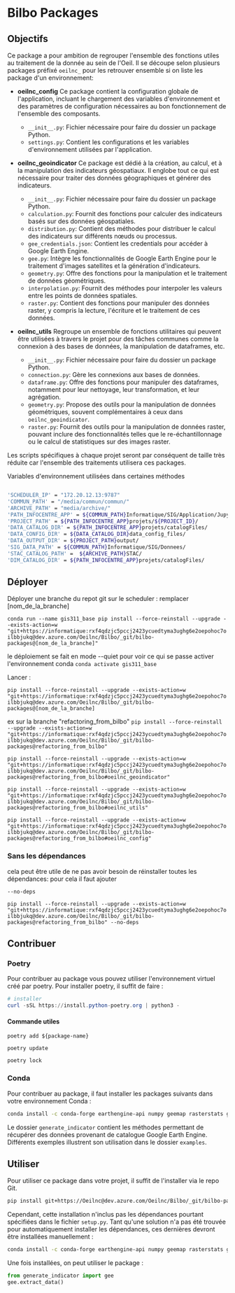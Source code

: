 # Bilbo Packages

## Objectifs

Ce package a pour ambition de regrouper l'ensemble des fonctions utiles au traitement de la donnée au sein de l'Oeil.
Il se découpe selon plusieurs packages préfixé `oeilnc_` pour les retrouver ensemble si on liste les package d'un environnement:
- **oeilnc_config**
  Ce package contient la configuration globale de l'application, incluant le chargement des variables d'environnement et des paramètres de configuration nécessaires au bon fonctionnement de l'ensemble des composants.
  - `__init__.py`: Fichier nécessaire pour faire du dossier un package Python.
  - `settings.py`: Contient les configurations et les variables d'environnement utilisées par l'application.

- **oeilnc_geoindicator**
  Ce package est dédié à la création, au calcul, et à la manipulation des indicateurs géospatiaux. Il englobe tout ce qui est nécessaire pour traiter des données géographiques et générer des indicateurs.
  - `__init__.py`: Fichier nécessaire pour faire du dossier un package Python.
  - `calculation.py`: Fournit des fonctions pour calculer des indicateurs basés sur des données géospatiales.
  - `distribution.py`: Contient des méthodes pour distribuer le calcul des indicateurs sur différents nœuds ou processus.
  - `gee_credentials.json`: Contient les credentials pour accéder à Google Earth Engine.
  - `gee.py`: Intègre les fonctionnalités de Google Earth Engine pour le traitement d'images satellites et la génération d'indicateurs.
  - `geometry.py`: Offre des fonctions pour la manipulation et le traitement de données géométriques.
  - `interpolation.py`: Fournit des méthodes pour interpoler les valeurs entre les points de données spatiales.
  - `raster.py`: Contient des fonctions pour manipuler des données raster, y compris la lecture, l'écriture et le traitement de ces données.

- **oeilnc_utils**
  Regroupe un ensemble de fonctions utilitaires qui peuvent être utilisées à travers le projet pour des tâches communes comme la connexion à des bases de données, la manipulation de dataframes, etc.
  - `__init__.py`: Fichier nécessaire pour faire du dossier un package Python.
  - `connection.py`: Gère les connexions aux bases de données.
  - `dataframe.py`: Offre des fonctions pour manipuler des dataframes, notamment pour leur nettoyage, leur transformation, et leur agrégation.
  - `geometry.py`: Propose des outils pour la manipulation de données géométriques, souvent complémentaires à ceux dans `oeilnc_geoindicator`.
  - `raster.py`: Fournit des outils pour la manipulation de données raster, pouvant inclure des fonctionnalités telles que le re-échantillonnage ou le calcul de statistiques sur des images raster.

Les scripts spécifiques à chaque projet seront par conséquent de taille très réduite car l'ensemble des traitements utilisera ces packages.

Variables d'environnement utilisées dans certaines méthodes

```bash

'SCHEDULER_IP' = "172.20.12.13:9787"
'COMMUN_PATH' = "/media/commun/commun/"
'ARCHIVE_PATH' = "media/archive/"
'PATH_INFOCENTRE_APP' = ${COMMUN_PATH}Informatique/SIG/Application/Jupyterhub/
'PROJECT_PATH' = ${PATH_INFOCENTRE_APP}projets/${PROJECT_ID}/
'DATA_CATALOG_DIR' = ${PATH_INFOCENTRE_APP}projets/catalogFiles/ 
'DATA_CONFIG_DIR' = ${DATA_CATALOG_DIR}data_config_files/
'DATA_OUTPUT_DIR' = ${PROJECT_PATH}output/
'SIG_DATA_PATH' = ${COMMUN_PATH}Informatique/SIG/Donnees/
'STAC_CATALOG_PATH' =  ${ARCHIVE_PATH}STAC/
'DIM_CATALOG_DIR' = ${PATH_INFOCENTRE_APP}projets/catalogFiles/

```


## Déployer


Déployer une branche du repot git sur le scheduler : remplacer [nom_de_la_branche]

`conda run --name gis311_base pip install --force-reinstall --upgrade --exists-action=w  "git+https://informatique:rxf4qdzjc5pccj2423ycuedtyma3ughg6e2oepohoc7oilbbjukq@dev.azure.com/Oeilnc/Bilbo/_git/bilbo-packages@[nom_de_la_branche]"`

le déploiement se fait en mode --quiet
pour voir ce qui se passe activer l'environnement conda 
`conda activate gis311_base`

Lancer :

`pip install --force-reinstall --upgrade --exists-action=w  "git+https://informatique:rxf4qdzjc5pccj2423ycuedtyma3ughg6e2oepohoc7oilbbjukq@dev.azure.com/Oeilnc/Bilbo/_git/bilbo-packages@[nom_de_la_branche]`

ex sur la branche "refactoring_from_bilbo"
`pip install --force-reinstall --upgrade --exists-action=w  "git+https://informatique:rxf4qdzjc5pccj2423ycuedtyma3ughg6e2oepohoc7oilbbjukq@dev.azure.com/Oeilnc/Bilbo/_git/bilbo-packages@refactoring_from_bilbo"`


`pip install --force-reinstall --upgrade --exists-action=w  "git+https://informatique:rxf4qdzjc5pccj2423ycuedtyma3ughg6e2oepohoc7oilbbjukq@dev.azure.com/Oeilnc/Bilbo/_git/bilbo-packages@refactoring_from_bilbo#oeilnc_geoindicator"`

`pip install --force-reinstall --upgrade --exists-action=w  "git+https://informatique:rxf4qdzjc5pccj2423ycuedtyma3ughg6e2oepohoc7oilbbjukq@dev.azure.com/Oeilnc/Bilbo/_git/bilbo-packages@refactoring_from_bilbo#oeilnc_utils"`

`pip install --force-reinstall --upgrade --exists-action=w  "git+https://informatique:rxf4qdzjc5pccj2423ycuedtyma3ughg6e2oepohoc7oilbbjukq@dev.azure.com/Oeilnc/Bilbo/_git/bilbo-packages@refactoring_from_bilbo#oeilnc_config"`

### Sans les dépendances

cela peut être utile de ne pas avoir besoin de réinstaller toutes les dépendances:
pour cela il faut ajouter

`--no-deps`

`pip install --force-reinstall --upgrade --exists-action=w  "git+https://informatique:rxf4qdzjc5pccj2423ycuedtyma3ughg6e2oepohoc7oilbbjukq@dev.azure.com/Oeilnc/Bilbo/_git/bilbo-packages@refactoring_from_bilbo" --no-deps`

## Contribuer

### Poetry

Pour contribuer au package vous pouvez utiliser l'environnement virtuel créé par poetry.
Pour installer poetry, il suffit de faire :
```powershell
# installer 
curl -sSL https://install.python-poetry.org | python3 -

```
#### Commande utiles


```
poetry add ${package-name}
```

```
poetry update
```

```
poetry lock
```

### Conda

Pour contribuer au package, il faut installer les packages suivants dans votre environnement Conda :
```bash
conda install -c conda-forge earthengine-api numpy geemap rasterstats geopandas rasterio matplotlib plotly
```
Le dossier `generate_indicator` contient les méthodes permettant de récupérer des données provenant de catalogue Google Earth Engine.
Différents exemples illustrent son utilisation dans le dossier `examples`.

## Utiliser

Pour utiliser ce package dans votre projet, il suffit de l'installer via le repo Git.
```bash
pip install git+https://Oeilnc@dev.azure.com/Oeilnc/Bilbo/_git/bilbo-packages
```

Cependant, cette installation n'inclus pas les dépendances pourtant spécifiées dans le fichier `setup.py`. 
Tant qu'une solution n'a pas été trouvée pour automatiquement installer les dépendances, ces dernières devront être installées manuellement :
```bash
conda install -c conda-forge earthengine-api numpy geemap rasterstats geopandas
```

Une fois installées, on peut utiliser le package :

```python
from generate_indicator import gee
gee.extract_data()
```



